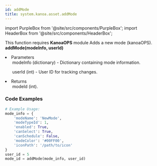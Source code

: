 ```yaml
---
id: addMode
title: system.kanoa.asset.addMode
---
```


import PurpleBox from '@site/src/components/PurpleBox';
import HeaderBox from '@site/src/components/HeaderBox';

<PurpleBox>This function requires <b>KanoaOPS</b> module</PurpleBox>
<HeaderBox header="Description">Adds a new mode (kanoaOPS).</HeaderBox>
<HeaderBox header="Syntax">
    <b>addMode(modeInfo, userId)</b>
    <li> Parameters <br />
        <ul>modeInfo (dictionary) - Dictionary containing mode information.</ul>
        <ul>userId (int) - User ID for tracking changes.</ul>
    </li>
    <li> Returns <br />
        <ul>modeId (int).</ul>
    </li>
</HeaderBox>

### Code Examples

```python
# Example Usage:
mode_info = {
    'modeName': 'NewMode',
    'modeTypeId': 1,
    'enabled': True,
    'canSelect': True,
    'canSchedule': False,
    'modeColor': '#00FF00',
    'iconPath': '/path/to/icon'
}
user_id = 5
mode_id = addMode(mode_info, user_id)

